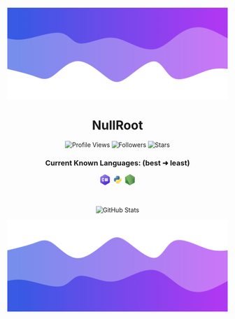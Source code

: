 <p align="center">
  <img src="./header.png" alt="Header"/>
</p>
<h1 align="center">NullRoot</h1>
<p align="center">
  <a href="https://github.com/RootnuII"></a>
</p>

<p align="center">
  <img height="25" src="https://api.visitorbadge.io/api/VisitorHit?user=RootnuII&countColorcountColor&countColor=%23006EFF" alt="Profile Views"/>
  <img height="25" src="https://img.shields.io/github/followers/RootnuII?color=4a12ba&style=for-the-badge&logo=github&label=Follow" alt="Followers"/>
  <img height="25" src="https://img.shields.io/github/stars/RootnuII?color=f429ff&style=for-the-badge&logo=github&label=Stars" alt="Stars"/>
</p>

<h3 align="center">Current Known Languages: (best ➜ least)</h5>
<p align="center">
  <code><img height="25" src="https://raw.githubusercontent.com/github/explore/main/topics/csharp/csharp.png"></code>
  <code><img height="25" src="https://raw.githubusercontent.com/github/explore/main/topics/python/python.png"></code>
  <code><img height="25" src="https://raw.githubusercontent.com/github/explore/main/topics/nodejs/nodejs.png"></code>
</p>

<br>

<p align="center">
  <img src="https://github-readme-stats.vercel.app/api/?username=RootnuII&title_color=674fc9&text_color=9f9f9f&show_icons=true&bg_color=00000000&hide_border=true&icon_color=674fc9&hide_title=true&count_private=true" alt="GitHub Stats"/>
</p>

<p align="center">
  <img src="./footer.png" alt="Footer"/>
</p>
